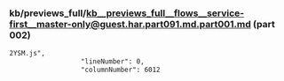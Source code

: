 ### kb/previews_full/kb__previews_full__flows__service-first__master-only@guest.har.part091.md.part001.md (part 002)

```md
2YSM.js",
                  "lineNumber": 0,
                  "columnNumber": 6012
          
```

```
